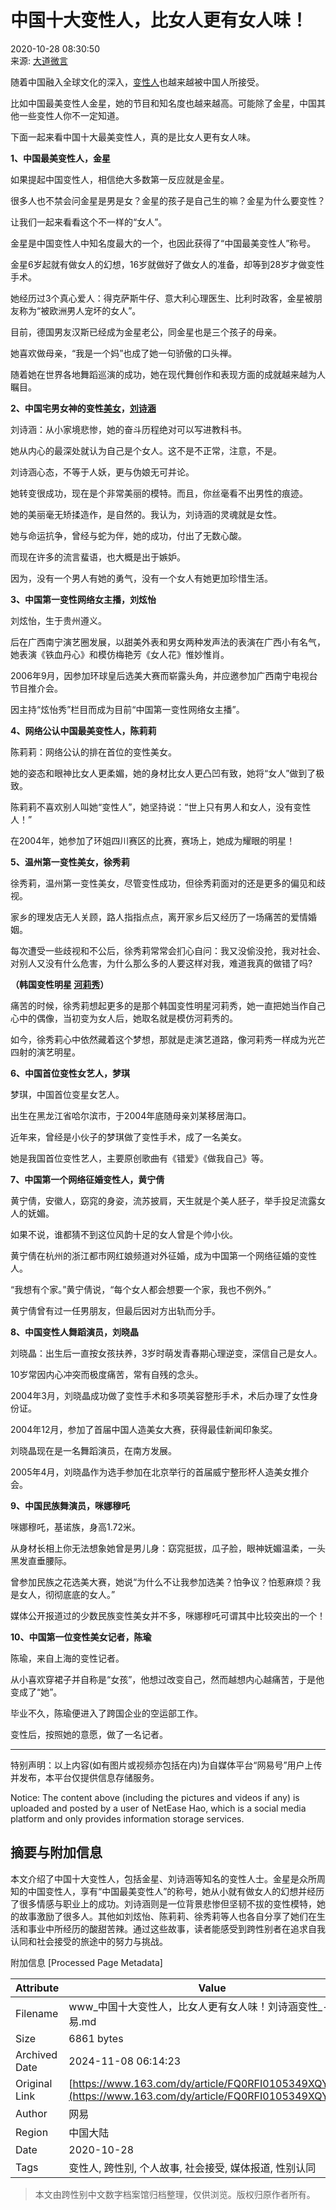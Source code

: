 # 中国十大变性人，比女人更有女人味！

2020-10-28 08:30:50  
来源: [大道微言](https://www.163.com/dy/media/T1565098391149.html)  

随着中国融入全球文化的深入，[变性人](https://ent.163.com/keywords/5/d/53d860274eba/1.html)也越来越被中国人所接受。

比如中国最美变性人金星，她的节目和知名度也越来越高。可能除了金星，中国其他一些变性人你不一定知道。

下面一起来看中国十大最美变性人，真的是比女人更有女人味。

**1、中国最美变性人，金星**

如果提起中国变性人，相信绝大多数第一反应就是金星。

很多人也不禁会问金星是男是女？金星的孩子是自己生的嘛？金星为什么要变性？

让我们一起来看看这个不一样的“女人”。

金星是中国变性人中知名度最大的一个，也因此获得了“中国最美变性人”称号。

金星6岁起就有做女人的幻想，16岁就做好了做女人的准备，却等到28岁才做变性手术。

她经历过3个真心爱人：得克萨斯牛仔、意大利心理医生、比利时政客，金星被朋友称为“被欧洲男人宠坏的女人”。

目前，德国男友汉斯已经成为金星老公，同金星也是三个孩子的母亲。

她喜欢做母亲，“我是一个妈”也成了她一句骄傲的口头禅。

随着她在世界各地舞蹈巡演的成功，她在现代舞创作和表现方面的成就越来越为人瞩目。

**2、中国宅男女神的变性[美女](https://ent.163.com/keywords/7/8/7f8e5973/1.html)，[刘诗涵](https://ent.163.com/keywords/5/1/52188bd76db5/1.html)**

刘诗涵：从小家境悲惨，她的奋斗历程绝对可以写进教科书。

她从内心的最深处就认为自己是个女人。这不是不正常，注意，不是。

刘诗涵心态，不等于人妖，更与伪娘无可并论。

她转变很成功，现在是个非常美丽的模特。而且，你丝毫看不出男性的痕迹。

她的美丽毫无矫揉造作，是自然的。我认为，刘诗涵的灵魂就是女性。

她与命运抗争，曾经与蛇为伴，她的成功，付出了无数心酸。

而现在许多的流言蜚语，也大概是出于嫉妒。

因为，没有一个男人有她的勇气，没有一个女人有她更加珍惜生活。

**3、中国第一变性网络女主播，刘炫怡**

刘炫怡，生于贵州遵义。

后在广西南宁演艺圈发展，以甜美外表和男女两种发声法的表演在广西小有名气，她表演《铁血丹心》和模仿梅艳芳《女人花》惟妙惟肖。

2006年9月，因参加环球皇后选美大赛而崭露头角，并应邀参加广西南宁电视台节目推介会。

因主持“炫怡秀”栏目而成为目前“中国第一变性网络女主播”。

**4、网络公认中国最美变性人，陈莉莉**

陈莉莉：网络公认的排在首位的变性美女。

她的姿态和眼神比女人更柔媚，她的身材比女人更凸凹有致，她将“女人”做到了极致。

陈莉莉不喜欢别人叫她“变性人”，她坚持说：“世上只有男人和女人，没有变性人！”

在2004年，她参加了环姐四川赛区的比赛，赛场上，她成为耀眼的明星！

**5、温州第一变性美女，徐秀莉**

徐秀莉，温州第一变性美女，尽管变性成功，但徐秀莉面对的还是更多的偏见和歧视。

家乡的理发店无人关顾，路人指指点点，离开家乡后又经历了一场痛苦的爱情婚姻。

每次遭受一些歧视和不公后，徐秀莉常常会扪心自问：我又没偷没抢，我对社会、对别人又没有什么危害，为什么那么多的人要这样对我，难道我真的做错了吗?

**（韩国变性明星 [河莉秀](https://ent.163.com/keywords/6/b/6cb3838979c0/1.html)）**

痛苦的时候，徐秀莉想起更多的是那个韩国变性明星河莉秀，她一直把她当作自己心中的偶像，当初变为女人后，她取名就是模仿河莉秀的。

如今，徐秀莉心中依然藏着这个梦想，那就是走演艺道路，像河莉秀一样成为光芒四射的演艺明星。

**6、中国首位变性女艺人，梦琪**

梦琪，中国首位变星女艺人。

出生在黑龙江省哈尔滨市，于2004年底随母亲刘某移居海口。

近年来，曾经是小伙子的梦琪做了变性手术，成了一名美女。

她是我国首位变性艺人，主要原创歌曲有《错爱》《做我自己》等。

**7、中国第一个网络征婚变性人，黄宁倩**

黄宁倩，安徽人，窈窕的身姿，流苏披肩，天生就是个美人胚子，举手投足流露女人的妩媚。

如果不说，谁都猜不到这位风韵十足的女人曾是个帅小伙。

黄宁倩在杭州的浙江都市网红娘频道对外征婚，成为中国第一个网络征婚的变性人。

“我想有个家。”黄宁倩说，“每个女人都会想要一个家，我也不例外。”

黄宁倩曾有过一任男朋友，但最后因对方出轨而分手。

**8、中国变性人舞蹈演员，刘晓晶**

刘晓晶：出生后一直按女孩扶养，3岁时萌发青春期心理逆变，深信自己是女人。

10岁常因内心冲突而极度痛苦，常有自残的念头。

2004年3月，刘晓晶成功做了变性手术和多项美容整形手术，术后办理了女性身份证。

2004年12月，参加了首届中国人造美女大赛，获得最佳新闻印象奖。

刘晓晶现在是一名舞蹈演员，在南方发展。

2005年4月，刘晓晶作为选手参加在北京举行的首届威宁整形杯人造美女推介会。

**9、中国民族舞演员，咪娜穆吒**

咪娜穆吒，基诺族，身高1.72米。

从身材长相上你无法想象她曾是男儿身：窈窕挺拔，瓜子脸，眼神妩媚温柔，一头黑发直垂腰际。

曾参加民族之花选美大赛，她说“为什么不让我参加选美？怕争议？怕惹麻烦？我是女人，彻彻底底的女人。”

媒体公开报道过的少数民族变性美女并不多，咪娜穆吒可谓其中比较突出的一个！

**10、中国第一位变性美女记者，陈瑜**

陈瑜，来自上海的变性记者。

从小喜欢穿裙子并自称是“女孩”，他想过改变自己，然而越想内心越痛苦，于是他变成了“她”。

毕业不久，陈瑜便进入了跨国企业的空运部工作。

变性后，按照她的意愿，做了一名记者。

---

特别声明：以上内容(如有图片或视频亦包括在内)为自媒体平台“网易号”用户上传并发布，本平台仅提供信息存储服务。

Notice: The content above (including the pictures and videos if any) is uploaded and posted by a user of NetEase Hao, which is a social media platform and only provides information storage services.

## 摘要与附加信息

<!-- tcd_abstract -->
本文介绍了中国十大变性人，包括金星、刘诗涵等知名的变性人士。金星是众所周知的中国变性人，享有“中国最美变性人”的称号，她从小就有做女人的幻想并经历了很多情感与职业上的成功。刘诗涵则是一位背景悲惨但坚韧不拔的变性模特，她的故事激励了很多人。其他如刘炫怡、陈莉莉、徐秀莉等人也各自分享了她们在生活和事业中所经历的酸甜苦辣。通过这些故事，读者能感受到跨性别者在追求自我认同和社会接受的旅途中的努力与挑战。
<!-- tcd_abstract_end -->

附加信息 [Processed Page Metadata]

| Attribute       | Value                                  |
|-----------------|----------------------------------------|
| Filename        | www_中国十大变性人，比女人更有女人味！刘诗涵变性_-_网易.md                             |
| Size            | 6861 bytes                           |
| Archived Date   | 2024-11-08 06:14:23                             |
| Original Link   | [https://www.163.com/dy/article/FQ0RFI0105349XQY.html](https://www.163.com/dy/article/FQ0RFI0105349XQY.html)                       |
| Author          | 网易                               |
| Region          | 中国大陆                               |
| Date            | 2020-10-28                                 |
| Tags            | 变性人, 跨性别, 个人故事, 社会接受, 媒体报道, 性别认同                                 |
>
> 本文由跨性别中文数字档案馆归档整理，仅供浏览。版权归原作者所有。
>